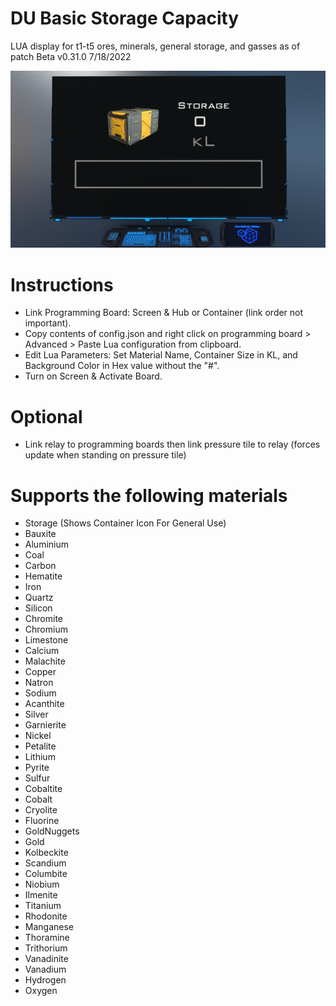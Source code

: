 # DU Basic Storage Capacity
LUA display for t1-t5 ores, minerals, general storage, and gasses as of patch Beta v0.31.0 7/18/2022

![Image of Screen](DU-Basic-Storage-Capacity.png?raw=true)

# Instructions
  - Link Programming Board: Screen & Hub or Container (link order not important).
  - Copy contents of config.json and right click on programming board > Advanced > Paste Lua configuration from clipboard.
  - Edit Lua Parameters: Set Material Name,  Container Size in KL, and Background Color in Hex value without the "#".
  - Turn on Screen & Activate Board.

# Optional
  - Link relay to programming boards then link pressure tile to relay (forces update when standing on pressure tile)

# Supports the following materials
  * Storage (Shows Container Icon For General Use)
  * Bauxite
  * Aluminium
  * Coal
  * Carbon
  * Hematite
  * Iron
  * Quartz
  * Silicon
  * Chromite
  * Chromium
  * Limestone
  * Calcium
  * Malachite
  * Copper
  * Natron
  * Sodium
  * Acanthite
  * Silver
  * Garnierite
  * Nickel
  * Petalite
  * Lithium
  * Pyrite
  * Sulfur
  * Cobaltite
  * Cobalt
  * Cryolite
  * Fluorine
  * GoldNuggets
  * Gold
  * Kolbeckite
  * Scandium
  * Columbite
  * Niobium
  * Ilmenite
  * Titanium
  * Rhodonite
  * Manganese
  * Thoramine
  * Trithorium
  * Vanadinite
  * Vanadium
  * Hydrogen
  * Oxygen
